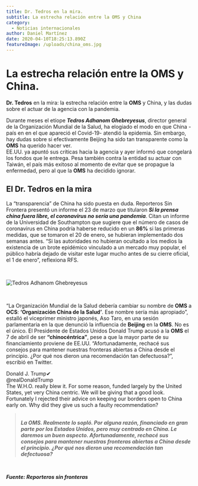 ```yaml
---
title: Dr. Tedros en la mira.
subtitle: La estrecha relación entre la OMS y China
category:
  - Noticias internacionales
author: Daniel Martínez
date: 2020-04-10T18:25:13.890Z
featureImage: /uploads/china_oms.jpg
---
```

# La estrecha relación entre la OMS y China.

**Dr. Tedros** en la mira: la estrecha relación entre la **OMS** y China, y las dudas sobre el actuar de la agencia con la pandemia.

Durante meses el etíope ***Tedros Adhanom Ghebreyesus***, director general de la Organización Mundial de la Salud, ha elogiado el modo en que China -país en en el que apareció el Covid-19- atendió la epidemia. Sin embargo, hay dudas sobre si efectivamente Beijing ha sido tan transparente como la **OMS** ha querido hacer ver.\
EE.UU. ya apuntó sus críticas hacia la agencia y ayer informó que congelará los fondos que le entrega. Pesa también contra la entidad su actuar con Taiwán, el país más exitoso al momento de evitar que se propague la enfermedad, pero al que la **OMS** ha decidido ignorar.

## El Dr. Tedros en la mira

La “transparencia” de China ha sido puesta en duda. Reporteros Sin Frontera presentó un informe el 23 de marzo que titularon ***Si la prensa china fuera libre, el coronavirus no sería una pandemia***. Citan un informe de la Universidad de Southampton que sugiere que el número de casos de coronavirus en China podría haberse reducido en un **86%** si las primeras medidas, que se tomaron el 20 de enero, se hubieran implementado dos semanas antes. “Si las autoridades no hubieran ocultado a los medios la existencia de un brote epidémico vinculado a un mercado muy popular, el público habría dejado de visitar este lugar mucho antes de su cierre oficial, el 1 de enero”, reflexiona RFS.

<br>

![Tedros Adhanom Ghebreyesus](/uploads/oms.png "Tedros Adhanom Ghebreyesus")

<br>

“La Organización Mundial de la Salud debería cambiar su nombre de **OMS** a **OCS**: **‘Organización China de la Salud’**. Ese nombre sería más apropiado”, estalló el viceprimer ministro japonés, Aso Taro, en una sesión parlamentaria en la que denunció la influencia de **Beijing** en la **OMS**. No es el único. El Presidente de Estados Unidos Donald Trump acusó a la **OMS** el 7 de abril de ser **“chinocéntrica”**, pese a que la mayor parte de su financiamiento proviene de EE.UU. “Afortunadamente, rechacé sus consejos para mantener nuestras fronteras abiertas a China desde el principio. ¿Por qué nos dieron una recomendación tan defectuosa?”, escribió en Twitter.

Donald J. Trump✔\
@realDonaldTrump\
The W.H.O. really blew it. For some reason, funded largely by the United States, yet very China centric. We will be giving that a good look. Fortunately I rejected their advice on keeping our borders open to China early on. Why did they give us such a faulty recommendation?

> \
> ***La OMS. Realmente lo sopló. Por alguna razón, financiado en gran parte por los Estados Unidos, pero muy centrado en China. Le daremos un buen aspecto. Afortunadamente, rechacé sus consejos para mantener nuestras fronteras abiertas a China desde el principio. ¿Por qué nos dieron una recomendación tan defectuosa?***

***<br>***

***Fuente: Reporteros sin fronteras***

[](https://www.facebook.com/marvicom.live/photos/pcb.130480175225103/130480108558443/?type=3&__tn__=HH-R&eid=ARC6h5mmX1cfr_QANV7jehbgcEZJVdCK6O45wOSS3nKumAxvpXQsa7BFK0Tcin7Q5TF7379mcrfNmJfG&__xts__%5B0%5D=68.ARDfM857ZDwdQ_oM4jcyZrc6Wec_AhrA3Pw7iotnx7bvjChS1dH-TSUVULnSvjrecxI9W_1DXriR4BGYX8R1IxaR-ycZ5gNDuoxSdHfc91FcTPBMta1F99aeYTelLGopcv2zzlvtrdp1mjdLiiJK3C99LDIuMHfdlxpRWXkGc2AlfeElWQFVL2zuq96u1l_kDayCcb6Uf2IeMWRvVKp4GEB6xDk4wFK3oW2FPqyw5gA6hJ9FqO8G8YGL9U8PhHXUYjp5HNo9UPvH2MAVkdIhIHn30NiK5FfcmoBC84NEnnh4aUYz4PmAVPNfxv1WUxWah6ICB3guv8nCY8Uf--s9xeM)
